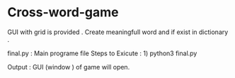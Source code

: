 # Cross-word-game
GUI with grid is provided . Create meaningfull word and if exist in dictionary .

final.py : Main programe file 
Steps to Exicute : 1)  python3 final.py

Output : GUI (window ) of game will open.


